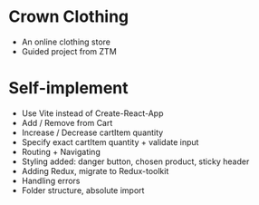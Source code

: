 # Crown Clothing

- An online clothing store
- Guided project from ZTM

# Self-implement

- Use Vite instead of Create-React-App
- Add / Remove from Cart
- Increase / Decrease cartItem quantity
- Specify exact cartItem quantity + validate input
- Routing + Navigating
- Styling added: danger button, chosen product, sticky header
- Adding Redux, migrate to Redux-toolkit
- Handling errors
- Folder structure, absolute import
